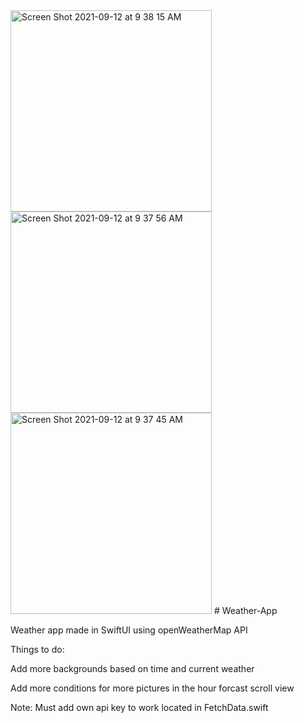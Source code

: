 <img width="322" alt="Screen Shot 2021-09-12 at 9 38 15 AM" src="https://user-images.githubusercontent.com/64714887/132991957-890a4e08-0d79-41f9-824e-b1fbc9c7b59c.png">
<img width="322" alt="Screen Shot 2021-09-12 at 9 37 56 AM" src="https://user-images.githubusercontent.com/64714887/132991959-8f25d1ad-41ad-484b-81ee-4563d9c6ab4d.png">
<img width="322" alt="Screen Shot 2021-09-12 at 9 37 45 AM" src="https://user-images.githubusercontent.com/64714887/132991962-aa1e4502-035e-4e10-95e9-b9ac7339e5ea.png">
# Weather-App

Weather app made in SwiftUI using openWeatherMap API 

Things to do: 

Add more backgrounds based on time and current weather

Add more conditions for more pictures in the hour forcast scroll view


Note: Must add own api key to work located in FetchData.swift
